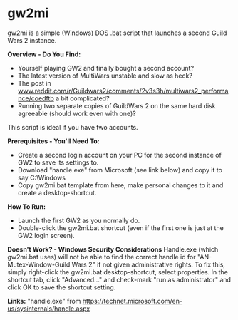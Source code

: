 # gw2mi
gw2mi is a simple (Windows) DOS .bat script that launches a second Guild Wars 2 instance.

**Overview - Do You Find:**
* Yourself playing GW2 and finally bought a second account?
* The latest version of MultiWars unstable and slow as heck?
* The post in www.reddit.com/r/Guildwars2/comments/2v3s3h/multiwars2_performance/coedftb a bit complicated?
* Running two separate copies of GuildWars 2 on the same hard disk agreeable (should work even with one)?

This script is ideal if you have two accounts.

**Prerequisites - You'll Need To:**
* Create a second login account on your PC for the second instance of GW2 to save its settings to.
* Download "handle.exe" from Microsoft (see link below) and copy it to say C:\Windows
* Copy gw2mi.bat template from here, make personal changes to it and create a desktop-shortcut.

**How To Run:**
* Launch the first GW2 as you normally do.
* Double-click the gw2mi.bat shortcut (even if the first one is just at the GW2 login screen).

**Doesn't Work? - Windows Security Considerations**
Handle.exe (which gw2mi.bat uses) will not be able to find the correct handle id for "AN-Mutex-Window-Guild Wars 2" if not given administrative rights. To fix this, simply right-click the gw2mi.bat desktop-shortcut, select properties. In the shortcut tab, click "Advanced..." and check-mark "run as administrator" and click OK to save the shortcut setting.

**Links:**
"handle.exe" from https://technet.microsoft.com/en-us/sysinternals/handle.aspx
